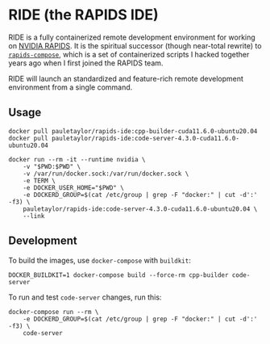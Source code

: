 # RIDE (the <b>R</b>APIDS <b>IDE</b>)

RIDE is a fully containerized remote development environment for working on [NVIDIA RAPIDS](https://github.com/rapidsai). It is the spiritual successor (though near-total rewrite) to [`rapids-compose`](https://github.com/trxcllnt/rapids-compose), which is a set of containerized scripts I hacked together years ago when I first joined the RAPIDS team.

RIDE will launch an standardized and feature-rich remote development environment from a single command.

## Usage

```shell
docker pull pauletaylor/rapids-ide:cpp-builder-cuda11.6.0-ubuntu20.04
docker pull pauletaylor/rapids-ide:code-server-4.3.0-cuda11.6.0-ubuntu20.04

docker run --rm -it --runtime nvidia \
    -v "$PWD:$PWD" \
    -v /var/run/docker.sock:/var/run/docker.sock \
    -e TERM \
    -e DOCKER_USER_HOME="$PWD" \
    -e DOCKERD_GROUP=$(cat /etc/group | grep -F "docker:" | cut -d':' -f3) \
    pauletaylor/rapids-ide:code-server-4.3.0-cuda11.6.0-ubuntu20.04 \
    --link
```

## Development

To build the images, use `docker-compose` with `buildkit`:

```shell
DOCKER_BUILDKIT=1 docker-compose build --force-rm cpp-builder code-server
```

To run and test `code-server` changes, run this:

```shell
docker-compose run --rm \
    -e DOCKERD_GROUP=$(cat /etc/group | grep -F "docker:" | cut -d':' -f3) \
    code-server
```
